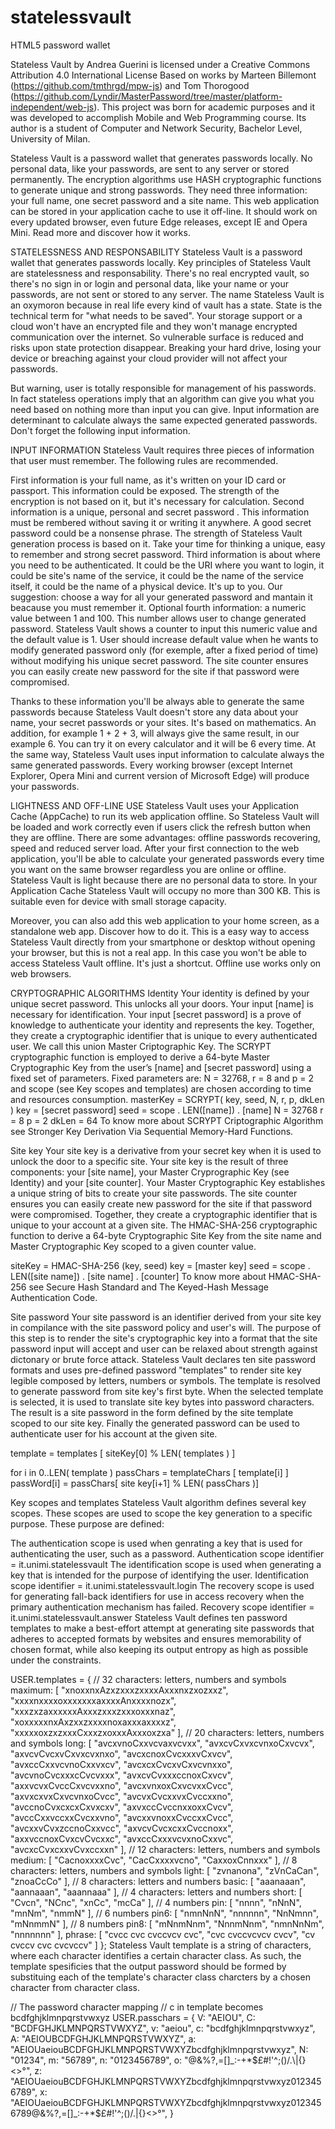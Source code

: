 # statelessvault
HTML5 password wallet

Stateless Vault by Andrea Guerini is licensed under a Creative Commons Attribution 4.0 International License
Based on works by Marteen Billemont (https://github.com/tmthrgd/mpw-js) and Tom Thorogood (https://github.com/Lyndir/MasterPassword/tree/master/platform-independent/web-js). 
This project was born for academic purposes and it was developed to accomplish Mobile and Web Programming course. Its author is a student of Computer and Network Security, Bachelor Level, University of Milan.

Stateless Vault is a password wallet that generates passwords locally.
No personal data, like your passwords, are sent to any server or stored permanently.
The encryption algorithms use HASH cryptographic functions to generate unique and strong passwords.
They need three information: your full name, one secret password and a site name.
This web application can be stored in your application cache to use it off-line.
It should work on every updated browser, even future Edge releases, except IE and Opera Mini.
Read more and discover how it works. 

STATELESSNESS AND RESPONSABILITY
Stateless Vault is a password wallet that generates passwords locally. Key principles of Stateless Vault are statelessness and responsability. There's no real encrypted vault, so there's no sign in or login and personal data, like your name or your passwords, are not sent or stored to any server. The name Stateless Vault is an oxymoron because in real life every kind of vault has a state. State is the technical term for "what needs to be saved". Your storage support or a cloud won't have an encrypted file and they won't manage encrypted communication over the internet. So vulnerable surface is reduced and risks upon state protection disappear. Breaking your hard drive, losing your device or breaching against your cloud provider will not affect your passwords.

But warning, user is totally responsible for management of his passwords. In fact stateless operations imply that an algorithm can give you what you need based on nothing more than input you can give. Input information are determinant to calculate always the same expected generated passwords. Don't forget the following input information.

INPUT INFORMATION
Stateless Vault requires three pieces of information that user must remember. The following rules are recommended.

First information is your full name, as it's written on your ID card or passport. This information could be exposed. The strength of the encryption is not based on it, but it's necessary for calculation.
Second information is a unique, personal and secret password . This information must be rembered without saving it or writing it anywhere. A good secret password could be a nonsense phrase. The strength of Stateless Vault generation process is based on it. Take your time for thinking a unique, easy to remember and strong secret password.
Third information is about where you need to be authenticated. It could be the URI where you want to login, it could be site's name of the service, it could be the name of the service itself, it could be the name of a physical device. It's up to you. Our suggestion: choose a way for all your generated password and mantain it beacause you must remember it.
Optional fourth information: a numeric value between 1 and 100. This number allows user to change generated password. Stateless Vault shows a counter to input this numeric value and the default value is 1. User should increase default value when he wants to modify generated password only (for exemple, after a fixed period of time) without modifying his unique secret password. The site counter ensures you can easily create new password for the site if that password were compromised.

Thanks to these information you'll be always able to generate the same passwords because Stateless Vault doesn't store any data about your name, your secret passwords or your sites. It's based on mathematics. An addition, for example 1 + 2 + 3, will always give the same result, in our example 6. You can try it on every calculator and it will be 6 every time. At the same way, Stateless Vault uses input information to calculate always the same generated passwords. Every working browser (except Internet Explorer, Opera Mini and current version of Microsoft Edge) will produce your passwords.

LIGHTNESS AND OFF-LINE USE
Stateless Vault uses your Application Cache (AppCache) to run its web application offline. So Stateless Vault will be loaded and work correctly even if users click the refresh button when they are offline. There are some advantages: offline passwords recovering, speed and reduced server load. After your first connection to the web application, you'll be able to calculate your generated passwords every time you want on the same browser regardless you are online or offline.
Stateless Vault is light because there are no personal data to store. In your Application Cache Stateless Vault will occupy no more than 300 KB. This is suitable even for device with small storage capacity.

Moreover, you can also add this web application to your home screen, as a standalone web app. Discover how to do it. This is a easy way to access Stateless Vault directly from your smartphone or desktop without opening your browser, but this is not a real app. In this case you won't be able to access Stateless Vault offline. It's just a shortcut. Offline use works only on web browsers.

CRYPTOGRAPHIC ALGORITHMS
Identity
Your identity is defined by your unique secret password. This unlocks all your doors. Your input [name] is necessary for identification. Your input [secret password] is a prove of knowledge to authenticate your identity and represents the key. Together, they create a cryptographic identifier that is unique to every authenticated user. We call this union Master Criptographic Key. The SCRYPT cryptographic function is employed to derive a 64-byte Master Cryptographic Key from the user’s [name] and [secret password] using a fixed set of parameters. Fixed parameters are: N = 32768, r = 8 and p = 2 and scope (see Key scopes and templates) are chosen according to time and resources consumption.
masterKey = SCRYPT( key, seed, N, r, p, dkLen )
key = [secret password]
seed = scope . LEN([name]) . [name]
N = 32768
r = 8
p = 2
dkLen = 64
To know more about SCRYPT Criptographic Algorithm see Stronger Key Derivation Via Sequential Memory-Hard Functions.

Site key
Your site key is a derivative from your secret key when it is used to unlock the door to a specific site. Your site key is the result of three components: your [site name], your Master Cryprographic Key (see Identity) and your [site counter]. Your Master Cryptographic Key establishes a unique string of bits to create your site passwords. The site counter ensures you can easily create new password for the site if that password were compromised. Together, they create a cryptographic identifier that is unique to your account at a given site. The HMAC-SHA-256 cryptographic function to derive a 64-byte Cryptographic Site Key from the site name and Master Cryptographic Key scoped to a given counter value.

siteKey = HMAC-SHA-256 (key, seed)
key = [master key]
seed = scope . LEN([site name]) . [site name] . [counter]
To know more about HMAC-SHA-256 see Secure Hash Standard and The Keyed-Hash Message Authentication Code.

Site password
Your site password is an identifier derived from your site key in compilance with the site password policy and user's will. The purpose of this step is to render the site's cryptographic key into a format that the site password input will accept and user can be relaxed about strength against dictonary or brute force attack. Stateless Vault declares ten site password formats and uses pre-defined password "templates" to render site key legible composed by letters, numbers or symbols. The template is resolved to generate password from site key's first byte. When the selected template is selected, it is used to translate site key bytes into password characters. The result is a site password in the form defined by the site template scoped to our site key. Finally the generated password can be used to authenticate user for his account at the given site.

template = templates [ siteKey[0] % LEN( templates ) ]

for i in 0..LEN( template )
passChars = templateChars [ template[i] ]
passWord[i] = passChars[ site key[i+1] % LEN( passChars )]

Key scopes and templates
Stateless Vault algorithm defines several key scopes. These scopes are used to scope the key generation to a specific purpose. These purpose are defined:

The authentication scope is used when genrating a key that is used for authenticating the user, such as a password.
Authentication scope identifier = it.unimi.statelessvault
The identification scope is used when generating a key that is intended for the purpose of identifying the user.
Identification scope identifier = it.unimi.statelessvault.login
The recovery scope is used for generating fall-back identifiers for use in access recovery when the primary authentication mechanism has failed.
Recovery scope identifier = it.unimi.statelessvault.answer
Stateless Vault defines ten password templates to make a best-effort attempt at generating site passwords that adheres to accepted formats by websites and ensures memorability of chosen format, while also keeping its output entropy as high as possible under the constraints.

USER.templates = {
// 32 characters: letters, numbers and symbols
maximum: [
"xnoxxnxAzxzxxxzxxxxAxxxnxzxozxxz",
"xxxxnxxxxoxxxxxxxaxxxxAnxxxxnozx",
"xxxzxzaxxxxxxAxxxzxxxzxxxoxxxnaz",
"xoxxxxxnxAxzxxzxxxxnoxaxxxaxxxxz",
"xxxxxoxzxzxxxCxxxzxoxxxAxxxoxzxa"
],
// 20 characters: letters, numbers and symbols
long: [
"avcxvnoCxxvcvaxvcvxx",
"avxcvCxvxcvnxoCxvcvx",
"axvcvCvcxvCxvxcvxnxo",
"avcxcnoxCvcxxxvCxvcv",
"avxccCxxvcvnoCxxvxcv",
"avcxcxCvcxvCxvcvnxxo",
"avcvnoCvcxxxcCvcvxxx",
"avxcvCvxxxccnoxCxvcv",
"axxvcvxCvccCxvcvxxno",
"avcxvnxoxCxvcvxxCvcc",
"axvxcxvxCxvcvnxoCvcc",
"avcvxCvcxxvxCvccxxno",
"avccnoCvxcxcxCxvxcxv",
"axvxccCvccnxxoxxCvcv",
"avccCxxvccxxCvcxxvno",
"avcxxvnoxxCvccxxCvcc",
"avcxxvCvxzccnoCxxvcc",
"axvcvCvcxcxxCvccnoxx",
"axxvccnoxCvxcvCvcxxc",
"avxccCxxxvcvxnoCxxvc",
"avcxcCvxcxxvCvxccxxn"
],
// 12 characters: letters, numbers and symbols
medium: [
"CacnoxxxxCvc",
"CacCxxxxvcno",
"CaxxoxCnnxxx"
],
// 8 characters: letters, numbers and symbols
light: [
"zvnanona",
"zVnCaCan",
"znoaCcCo"
],
// 8 characters: letters and numbers
basic: [
"aaanaaan",
"aannaaan",
"aaannaaa"
],
// 4 characters: letters and numbers
short: [
"Cvcn",
"NCnc",
"xnCc",
"mcCa"
],
// 4 numbers
pin: [
"nnnn",
"nNnN",
"mnNm",
"nmmN"
],
// 6 numbers
pin6: [
"nmnNnN",
"nnnnnn",
"NnNmnn",
"mNnmmN"
],
// 8 numbers
pin8: [
"mNnmNnm",
"NnnmNnm",
"nmnNnNm",
"nnnnnnn"
],
phrase: [
"cvcc cvc cvccvcv cvc",
"cvc cvccvcvcv cvcv",
"cv cvccv cvc cvcvccv"
]
};
Stateless Vault template is a string of characters, where each character identifies a certain character class. As such, the template spesificies that the output password should be formed by substituing each of the template's character class charcters by a chosen character from character class.

// The password character mapping
// c in template becomes bcdfghjklmnpqrstvwxyz
USER.passchars = {
V: "AEIOU",
C: "BCDFGHJKLMNPQRSTVWXYZ",
v: "aeiou",
c: "bcdfghjklmnpqrstvwxyz",
A: "AEIOUBCDFGHJKLMNPQRSTVWXYZ",
a: "AEIOUaeiouBCDFGHJKLMNPQRSTVWXYZbcdfghjklmnpqrstvwxyz",
N: "01234",
m: "56789",
n: "0123456789",
o: "@&%?,=[]_:-+*$£#!'^;()/.\|{}<>°",
z: "AEIOUaeiouBCDFGHJKLMNPQRSTVWXYZbcdfghjklmnpqrstvwxyz0123456789",
x: "AEIOUaeiouBCDFGHJKLMNPQRSTVWXYZbcdfghjklmnpqrstvwxyz0123456789@&%?,=[]_:-+*$£#!'^;()/.\|{}<>°",
}
